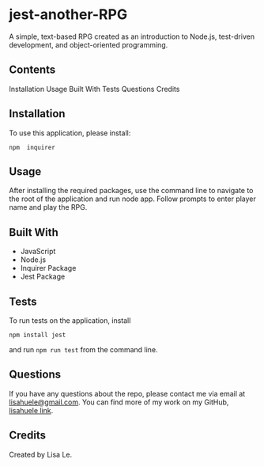 # jest-another-RPG

A simple, text-based RPG created as an introduction to Node.js, test-driven development, and object-oriented programming.

## Contents
Installation
Usage
Built With
Tests
Questions
Credits

## Installation
To use this application, please install:

```
npm  inquirer
```

## Usage
After installing the required packages, use the command line to navigate to the root of the application and run node app. Follow prompts to enter player name and play the RPG.

## Built With
- JavaScript
- Node.js
- Inquirer Package
- Jest Package

## Tests
To run tests on the application, install
```
npm install jest
```
and run `npm run test` from the command line.

## Questions
If you have any questions about the repo, please contact me via email at lisahuele@gmail.com. You can find more of my work on my GitHub, [lisahuele link](https://github.com/lisahuele).

## Credits
Created by Lisa Le.
